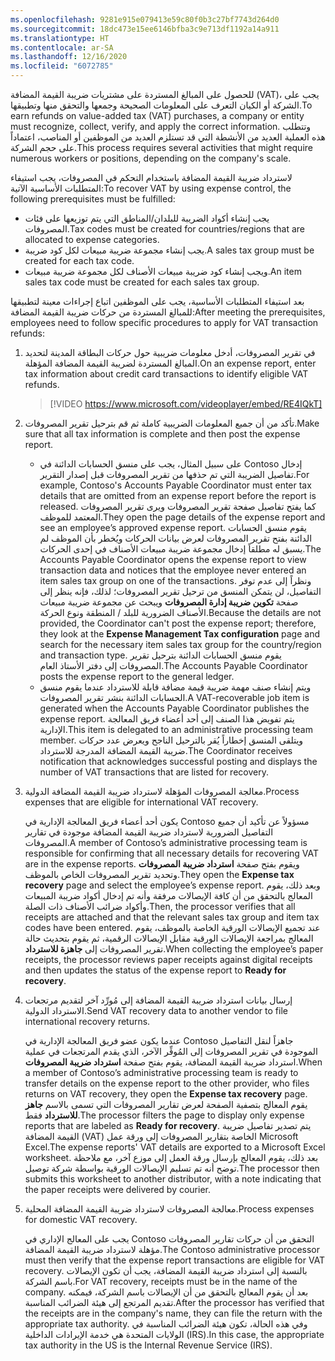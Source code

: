 ```yaml
---
ms.openlocfilehash: 9281e915e079413e59c80f0b3c27bf7743d264d0
ms.sourcegitcommit: 18dc473e15ee6146bfba3c9e713df1192a14a911
ms.translationtype: HT
ms.contentlocale: ar-SA
ms.lasthandoff: 12/16/2020
ms.locfileid: "6072785"
---
```

<span data-ttu-id="ccadf-101">للحصول على المبالغ المستردة على مشتريات ضريبة القيمة المضافة (VAT)، يجب على الشركة أو الكيان التعرف على المعلومات الصحيحة وجمعها والتحقق منها وتطبيقها.</span><span class="sxs-lookup"><span data-stu-id="ccadf-101">To earn refunds on value-added tax (VAT) purchases, a company or entity must recognize, collect, verify, and apply the correct information.</span></span> <span data-ttu-id="ccadf-102">وتتطلب هذه العملية العديد من الأنشطة التي قد تستلزم العديد من الموظفين أو المناصب، اعتماداً على حجم الشركة.</span><span class="sxs-lookup"><span data-stu-id="ccadf-102">This process requires several activities that might require numerous workers or positions, depending on the company's scale.</span></span>

<span data-ttu-id="ccadf-103">لاسترداد ضريبة القيمة المضافة باستخدام التحكم في المصروفات، يجب استيفاء المتطلبات الأساسية الآتية:</span><span class="sxs-lookup"><span data-stu-id="ccadf-103">To recover VAT by using expense control, the following prerequisites must be fulfilled:</span></span>
- <span data-ttu-id="ccadf-104">يجب إنشاء أكواد الضريبة للبلدان/المناطق التي يتم توزيعها على فئات المصروفات.</span><span class="sxs-lookup"><span data-stu-id="ccadf-104">Tax codes must be created for countries/regions that are allocated to expense categories.</span></span>
- <span data-ttu-id="ccadf-105">يجب إنشاء مجموعة ضريبة مبيعات لكل كود ضريبة.</span><span class="sxs-lookup"><span data-stu-id="ccadf-105">A sales tax group must be created for each tax code.</span></span>
- <span data-ttu-id="ccadf-106">ويجب إنشاء كود ضريبة مبيعات الأصناف لكل مجموعة ضريبة مبيعات.</span><span class="sxs-lookup"><span data-stu-id="ccadf-106">An item sales tax code must be created for each sales tax group.</span></span>

<span data-ttu-id="ccadf-107">بعد استيفاء المتطلبات الأساسية، يجب على الموظفين اتباع إجراءات معينة لتطبيقها للمبالغ المستردة من حركات ضريبة القيمة المضافة:</span><span class="sxs-lookup"><span data-stu-id="ccadf-107">After meeting the prerequisites, employees need to follow specific procedures to apply for VAT transaction refunds:</span></span>

1.  <span data-ttu-id="ccadf-108">في تقرير المصروفات، أدخل معلومات ضريبية حول حركات البطاقة المدينة لتحديد المبالغ المستردة لضريبة القيمة المضافة المؤهلة.</span><span class="sxs-lookup"><span data-stu-id="ccadf-108">On an expense report, enter tax information about credit card transactions to identify eligible VAT refunds.</span></span>
 
     > [!VIDEO https://www.microsoft.com/videoplayer/embed/RE4IQkT]

2.  <span data-ttu-id="ccadf-109">تأكد من أن جميع المعلومات الضريبية كاملة ثم قم بترحيل تقرير المصروفات.</span><span class="sxs-lookup"><span data-stu-id="ccadf-109">Make sure that all tax information is complete and then post the expense report.</span></span>

    - <span data-ttu-id="ccadf-110">على سبيل المثال، يجب على منسق الحسابات الدائنة في Contoso إدخال تفاصيل الضريبة التي تم حذفها من تقرير المصروفات قبل إصدار التقرير.</span><span class="sxs-lookup"><span data-stu-id="ccadf-110">For example, Contoso's Accounts Payable Coordinator must enter tax details that are omitted from an expense report before the report is released.</span></span> <span data-ttu-id="ccadf-111">كما يفتح تفاصيل صفحة تقرير المصروفات ويرى تقرير المصروفات المعتمد للموظف.</span><span class="sxs-lookup"><span data-stu-id="ccadf-111">They open the page details of the expense report and see an employee’s approved expense report.</span></span> <span data-ttu-id="ccadf-112">يقوم منسق الحسابات الدائنة بفتح تقرير المصروفات لعرض بيانات الحركات ويُخطر بأن الموظف لم يسبق له مطلقاً إدخال مجموعة ضريبة مبيعات الأصناف في إحدى الحركات.</span><span class="sxs-lookup"><span data-stu-id="ccadf-112">The Accounts Payable Coordinator opens the expense report to view transaction data and notices that the employee never entered an item sales tax group on one of the transactions.</span></span> <span data-ttu-id="ccadf-113">ونظراً إلى عدم توفر التفاصيل، لن يتمكن المنسق من ترحيل تقرير المصروفات؛ لذلك، فإنه ينظر إلى صفحة **تكوين ضريبة إدارة المصروفات** ويبحث عن مجموعة ضريبة مبيعات الأصناف الضرورية للبلد / المنطقة ونوع الحركة.</span><span class="sxs-lookup"><span data-stu-id="ccadf-113">Because the details are not provided, the Coordinator can't post the expense report; therefore, they look at the **Expense Management Tax configuration** page and search for the necessary item sales tax group for the country/region and transaction type.</span></span> <span data-ttu-id="ccadf-114">يقوم منسق الحسابات الدائنة بترحيل تقرير المصروفات إلى دفتر الأستاذ العام.</span><span class="sxs-lookup"><span data-stu-id="ccadf-114">The Accounts Payable Coordinator posts the expense report to the general ledger.</span></span> 
    - <span data-ttu-id="ccadf-115">ويتم إنشاء صنف مهمة ضريبة قيمة مضافة قابلة للاسترداد عندما يقوم منسق الحسابات الدائنة بنشر تقرير المصروفات.</span><span class="sxs-lookup"><span data-stu-id="ccadf-115">A VAT-recoverable job item is generated when the Accounts Payable Coordinator publishes the expense report.</span></span> <span data-ttu-id="ccadf-116">يتم تفويض هذا الصنف إلى أحد أعضاء فريق المعالجة الإدارية.</span><span class="sxs-lookup"><span data-stu-id="ccadf-116">This item is delegated to an administrative processing team member.</span></span> <span data-ttu-id="ccadf-117">ويتلقى المنسق إخطاراً يُقر بالترحيل الناجح ويعرض عدد حركات ضريبة القيمة المضافة المدرجة للاسترداد.</span><span class="sxs-lookup"><span data-stu-id="ccadf-117">The Coordinator receives notification that acknowledges successful posting and displays the number of VAT transactions that are listed for recovery.</span></span>

3.  <span data-ttu-id="ccadf-118">معالجة المصروفات المؤهلة لاسترداد ضريبة القيمة المضافة الدولية.</span><span class="sxs-lookup"><span data-stu-id="ccadf-118">Process expenses that are eligible for international VAT recovery.</span></span>

    <span data-ttu-id="ccadf-119">يكون أحد أعضاء فريق المعالجة الإدارية في Contoso مسؤولاً عن تأكيد أن جميع التفاصيل الضرورية لاسترداد ضريبة القيمة المضافة موجودة في تقارير المصروفات.</span><span class="sxs-lookup"><span data-stu-id="ccadf-119">A member of Contoso’s administrative processing team is responsible for confirming that all necessary details for recovering VAT are in the expense reports.</span></span> <span data-ttu-id="ccadf-120">ويقوم بفتح صفحة **استرداد ضريبة المصروفات** وتحديد تقرير المصروفات الخاص بالموظف.</span><span class="sxs-lookup"><span data-stu-id="ccadf-120">They open the **Expense tax recovery** page and select the employee’s expense report.</span></span> <span data-ttu-id="ccadf-121">وبعد ذلك، يقوم المعالج بالتحقق من أن كافة الإيصالات مرفقة وأنه تم إدخال أكواد ضريبة المبيعات وأكواد ضرائب الأصناف ذات الصلة.</span><span class="sxs-lookup"><span data-stu-id="ccadf-121">Then, the processor verifies that all receipts are attached and that the relevant sales tax group and item tax codes have been entered.</span></span> <span data-ttu-id="ccadf-122">عند تجميع الإيصالات الورقية الخاصة بالموظف، يقوم المعالج بمراجعة الإيصالات الورقية مقابل الإيصالات الرقمية، ثم يقوم بتحديث حالة تقرير المصروفات إلى **جاهزة للاسترداد**.</span><span class="sxs-lookup"><span data-stu-id="ccadf-122">When collecting the employee’s paper receipts, the processor reviews paper receipts against digital receipts and then updates the status of the expense report to **Ready for recovery**.</span></span>

4.  <span data-ttu-id="ccadf-123">إرسال بيانات استرداد ضريبة القيمة المضافة إلى مُورِّد آخر لتقديم مرتجعات الاسترداد الدولية.</span><span class="sxs-lookup"><span data-stu-id="ccadf-123">Send VAT recovery data to another vendor to file international recovery returns.</span></span>

    <span data-ttu-id="ccadf-124">عندما يكون عضو فريق المعالجة الإدارية في Contoso جاهزاً لنقل التفاصيل الموجودة في تقرير المصروفات إلى المُوفِّر الآخر، الذي يقدم المرتجعات في عملية استرداد ضريبة القيمة المضافة، يقوم بفتح صفحة **استرداد ضريبة المصروفات**.</span><span class="sxs-lookup"><span data-stu-id="ccadf-124">When a member of Contoso’s administrative processing team is ready to transfer details on the expense report to the other provider, who files returns on VAT recovery, they open the **Expense tax recovery** page.</span></span> <span data-ttu-id="ccadf-125">يقوم المعالج بتصفية الصفحة لعرض تقارير المصروفات التي تسمى بالاسم **جاهز للاسترداد** فقط.</span><span class="sxs-lookup"><span data-stu-id="ccadf-125">The processor filters the page to display only expense reports that are labeled as **Ready for recovery**.</span></span> <span data-ttu-id="ccadf-126">يتم تصدير تفاصيل ضريبة القيمة المضافة (VAT) الخاصة بتقارير المصروفات إلى ورقة عمل Microsoft Excel.</span><span class="sxs-lookup"><span data-stu-id="ccadf-126">The expense reports' VAT details are exported to a Microsoft Excel worksheet.</span></span> <span data-ttu-id="ccadf-127">بعد ذلك، يقوم المعالج بإرسال ورقة العمل إلى موزع آخر، مع ملاحظة توضح أنه تم تسليم الإيصالات الورقية بواسطة شركة توصيل.</span><span class="sxs-lookup"><span data-stu-id="ccadf-127">The processor then submits this worksheet to another distributor, with a note indicating that the paper receipts were delivered by courier.</span></span>
    

5.  <span data-ttu-id="ccadf-128">معالجة المصروفات لاسترداد ضريبة القيمة المضافة المحلية.</span><span class="sxs-lookup"><span data-stu-id="ccadf-128">Process expenses for domestic VAT recovery.</span></span>

    <span data-ttu-id="ccadf-129">يجب على المعالج الإداري في Contoso التحقق من أن حركات تقارير المصروفات مؤهلة لاسترداد ضريبة القيمة المضافة.</span><span class="sxs-lookup"><span data-stu-id="ccadf-129">The Contoso administrative processor must then verify that the expense report transactions are eligible for VAT recovery.</span></span> <span data-ttu-id="ccadf-130">بالنسبة إلى استرداد ضريبة القيمة المضافة، يجب أن تكون الإيصالات باسم الشركة.</span><span class="sxs-lookup"><span data-stu-id="ccadf-130">For VAT recovery, receipts must be in the name of the company.</span></span> <span data-ttu-id="ccadf-131">بعد أن يقوم المعالج بالتحقق من أن الإيصالات باسم الشركة، فيمكنه تقديم المرتجع إلى هيئة الضرائب المناسبة.</span><span class="sxs-lookup"><span data-stu-id="ccadf-131">After the processor has verified that the receipts are in the company's name, they can file the return with the appropriate tax authority.</span></span> <span data-ttu-id="ccadf-132">وفي هذه الحالة، تكون هيئة الضرائب المناسبة في الولايات المتحدة هي خدمة الإيرادات الداخلية (IRS).</span><span class="sxs-lookup"><span data-stu-id="ccadf-132">In this case, the appropriate tax authority in the US is the Internal Revenue Service (IRS).</span></span>


